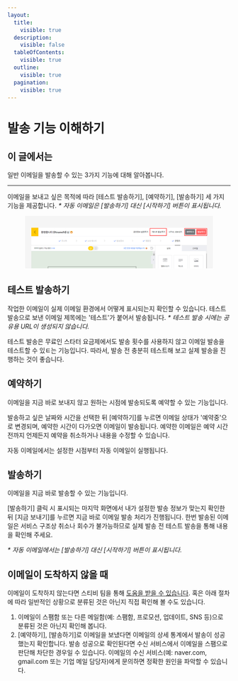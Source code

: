 ```yaml
---
layout:
  title:
    visible: true
  description:
    visible: false
  tableOfContents:
    visible: true
  outline:
    visible: true
  pagination:
    visible: true
---
```


# 발송 기능 이해하기

## 이 글에서는

일반 이메일을 발송할 수 있는 3가지 기능에 대해 알아봅니다.

***

이메일을 보내고 싶은 목적에 따라 \[테스트 발송하기], \[예약하기], \[발송하기] 세 가지 기능을 제공합니다. _\* 자동 이메일은 \[발송하기] 대신 \[시작하기] 버튼이 표시됩니다._

<figure><img src="../../.gitbook/assets/발송 기능 이해하기.png" alt=""><figcaption></figcaption></figure>

## 테스트 발송하기 <a href="#test-send" id="test-send"></a>

작업한 이메일이 실제 이메일 환경에서 어떻게 표시되는지 확인할 수 있습니다. 테스트 발송으로 보낸 이메일 제목에는 '테스트'가 붙어서 발송됩니다. _\* 테스트 발송 시에는 공유용 URL이 생성되지 않습니다._

테스트 발송은 무료인 스타터 요금제에서도 발송 횟수를 사용하지 않고 이메일 발송을 테스트할 수 있ㅌ는 기능입니다. 따라서, 발송 전 충분히 테스트해 보고 실제 발송을 진행하는 것이 좋습니다.



## 예약하기 <a href="#reserve" id="reserve"></a>

이메일을 지금 바로 보내지 않고 원하는 시점에 발송되도록 예약할 수 있는 기능입니다.

발송하고 싶은 날짜와 시간을 선택한 뒤 \[예약하기]를 누르면 이메일 상태가 '예약중'으로 변경되며, 예약한 시간이 다가오면 이메일이 발송됩니다. 예약한 이메일은 예약 시간 전까지 언제든지 예약을 취소하거나 내용을 수정할 수 있습니다.

자동 이메일에서는 설정한 시점부터 자동 이메일이 실행됩니다.



## 발송하기 <a href="#send" id="send"></a>

이메일을 지금 바로 발송할 수 있는 기능입니다.

\[발송하기] 클릭 시 표시되는 마지막 화면에서 내가 설정한 발송 정보가 맞는지 확인한 뒤 \[지금 보내기]를 누르면 지금 바로 이메일 발송 처리가 진행됩니다. 한번 발송된 이메일은 서비스 구조상 취소나 회수가 불가능하므로 실제 발송 전 테스트 발송을 통해 내용을 확인해 주세요.

_\* 자동 이메일에서는 \[발송하기] 대신 \[시작하기] 버튼이 표시됩니다._



## 이메일이 도착하지 않을 때 <a href="#not-arrived" id="not-arrived"></a>

이메일이 도착하지 않는다면 스티비 팀을 통해 [도움을 받을 수 있습니다](https://help.stibee.com/#id). 혹은 아래 절차에 따라 일반적인 상황으로 분류된 것은 아닌지 직접 확인해 볼 수도 있습니다.

1. 이메일이 스팸함 또는 다른 메일함(예: 스팸함, 프로모션, 업데이트, SNS 등)으로 분류된 것은 아닌지 확인해 봅니다.
2. \[예약하기], \[발송하기]로 이메일을 보냈다면 이메일의 상세 통계에서 발송이 성공했는지 확인합니다. 발송 성공으로 확인된다면 수신 서비스에서 이메일을 스팸으로 판단해 차단한 경우일 수 있습니다. 이메일의 수신 서비스(예: naver.com, gmail.com 또는 기업 메일 담당자)에게 문의하면 정확한 원인을 파악할 수 있습니다.
